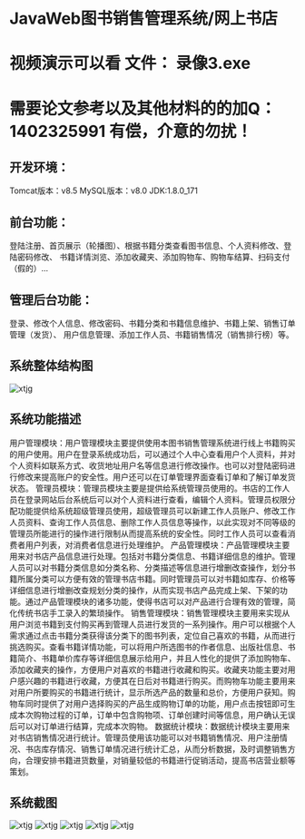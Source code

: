 # JavaWeb图书销售管理系统/网上书店

# 视频演示可以看 文件： 录像3.exe

# 需要论文参考以及其他材料的的加Q：1402325991   有偿，介意的勿扰！

## 开发环境：
  Tomcat版本：v8.5
  MySQL版本：v8.0
  JDK:1.8.0_171
## 前台功能：
  登陆注册、首页展示（轮播图）、根据书籍分类查看图书信息、个人资料修改、登陆密码修改、
  书籍详情浏览、添加收藏夹、添加购物车、购物车结算、扫码支付（假的）...
## 管理后台功能：
  登录、修改个人信息、修改密码、书籍分类和书籍信息维护、书籍上架、销售订单管理（发货）、
  用户信息管理、添加工作人员、书籍销售情况（销售排行榜）等。

## 系统整体结构图
![xtjg](http://cdn.banmajio.com/lw/xtjg.png)

## 系统功能描述
用户管理模块：用户管理模块主要提供使用本图书销售管理系统进行线上书籍购买的用户使用。用户在登录系统成功后，可以通过个人中心查看用户个人资料，并对个人资料如联系方式、收货地址用户名等信息进行修改操作。也可以对登陆密码进行修改来提高账户的安全性。用户还可以在订单管理界面查看订单和了解订单发货状态。
管理员模块：管理员模块主要是提供给系统管理员使用的。书店的工作人员在登录网站后台系统后可以对个人资料进行查看，编辑个人资料。管理员权限分配功能提供给系统超级管理员使用，超级管理员可以新建工作人员账户、修改工作人员资料、查询工作人员信息、删除工作人员信息等操作，以此实现对不同等级的管理员所能进行的操作进行限制从而提高系统的安全性。同时工作人员可以查看消费者用户列表，对消费者信息进行处理维护。
产品管理模块：产品管理模块主要用来对书店产品信息进行处理。包括对书籍分类信息、书籍详细信息的维护。管理人员可以对书籍分类信息如分类名称、分类描述等信息进行增删改查操作，划分书籍所属分类可以方便有效的管理书店书籍。同时管理员可以对书籍如库存、价格等详细信息进行增删改查规划分类的操作，从而实现书店产品完成上架、下架的功能。通过产品管理模块的诸多功能，使得书店可以对产品进行合理有效的管理，简化传统书店手工录入的繁琐操作。
销售管理模块：销售管理模块主要用来实现从用户浏览书籍到支付购买再到管理人员进行发货的一系列操作。用户可以根据个人需求通过点击书籍分类获得该分类下的图书列表，定位自己喜欢的书籍，从而进行挑选购买。查看书籍详情功能，可以将用户所选图书的作者信息、出版社信息、书籍简介、书籍单价库存等详细信息展示给用户，并且人性化的提供了添加购物车、添加收藏夹的操作，方便用户对喜欢的书籍进行收藏和购买。收藏夹功能主要对用户感兴趣的书籍进行收藏，方便其在日后对书籍进行购买。而购物车功能主要用来对用户所要购买的书籍进行统计，显示所选产品的数量和总价，方便用户获知。购物车同时提供了对用户选择购买的产品生成购物订单的功能，用户点击按钮即可生成本次购物过程的订单，订单中包含购物项、订单创建时间等信息，用户确认无误后可以对订单进行结算，完成本次购物。
数据统计模块：数据统计模块主要用来对书店销售情况进行统计。管理员使用该功能可以对书籍销售情况、用户注册情况、书店库存情况、销售订单情况进行统计汇总，从而分析数据，及时调整销售方向，合理安排书籍进货数量，对销量较低的书籍进行促销活动，提高书店营业额等策划。

## 系统截图
![xtjg](http://cdn.banmajio.com/lw/01.png)
![xtjg](http://cdn.banmajio.com/lw/02.png)
![xtjg](http://cdn.banmajio.com/lw/03.png)
![xtjg](http://cdn.banmajio.com/lw/04.png)
![xtjg](http://cdn.banmajio.com/lw/05.png)


